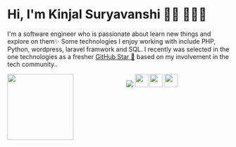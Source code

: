# Hi, I'm Kinjal Suryavanshi 👋🏾 👩🏾‍💻

I'm a software engineer who is passionate about learn new things and explore on them✨  Some technologies I enjoy working with include PHP, Python, wordpress, laravel framwork and SQL. I recently was selected in the one technologies as a fresher <a href="https://stars.github.com/">GitHub Star 🌟</a> based on my involvement in the tech community..

<p  align="center">
<a href= "https://thoughtsofkinjal.blogspot.com/"><img src="https://img.icons8.com/material-outlined/26/000000/ball-point-pen.png"/></a>
<a href="https://github.com/sponsors/M0nica"><img align="left" width="150" height="150" src="https://github.com/M0nica/M0nica/blob/main/octomonica/m0nica-octocat-rotating.gif?raw=true"></a>
<a href= "https://www.linkedin.com/in/kinjal-suryavanshi-425867107/"><img height="30" src="https://raw.githubusercontent.com/WaylonWalker/WaylonWalker/main/icon/linkedin.png"></a>
<a href= "https://twitter.com/KinjalSuryavan2"><img  width="30px" src="https://raw.githubusercontent.com/WaylonWalker/WaylonWalker/main/icon/twitter.png"></a>
<a href="https://instagram.com/_.kinjal._21"><img src="https://raw.githubusercontent.com/WaylonWalker/WaylonWalker/main/icon/instagram.jpg" height="30px" width="30px"> </a>
